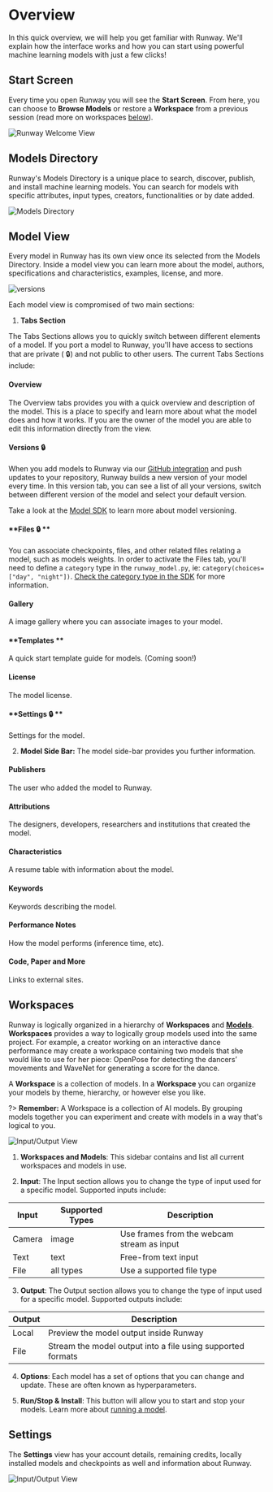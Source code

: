 # Overview

In this quick overview, we will help you get familiar with Runway. We'll explain how the interface works and how you can start using powerful machine learning models with just a few clicks!

## Start Screen

Every time you open Runway you will see the **Start Screen**. From here, you can choose to **Browse Models** or restore a **Workspace** from a previous session (read more on workspaces [below](#workspaces)).

![Runway Welcome View](assets/images/views/start-screen.png)

## Models Directory

Runway's Models Directory is a unique place to search, discover, publish, and install machine learning models. You can search for models with specific attributes, input types, creators, functionalities or by date added.

![Models Directory](assets/images/views/model-directory.jpg)

## Model View

Every model in Runway has its own view once its selected from the Models Directory. Inside a model view you can learn more about the model, authors, specifications and characteristics, examples, license, and more.

![versions](assets/images/views/model.jpg)

Each model view is compromised of two main sections:

1) **Tabs Section**

The Tabs Sections allows you to quickly switch between different elements of a model. If you port a model to Runway, you'll have access to sections that are private ( 🔒) and not public to other users. The current Tabs Sections include:

<!-- tabs:start -->

#### **Overview**

The Overview tabs provides you with a quick overview and description of the model. This is a place to specify and learn more about what the model does and how it works. If you are the owner of the model you are able to edit this information directly from the view.

#### **Versions 🔒**

When you add models to Runway via our [GitHub integration](/how-to/importing?id=connect-to-github) and push updates to your repository, Runway builds a new version of your model every time. In this version tab, you can see a list of all your versions, switch between different version of the model and select your default version.

Take a look at the [Model SDK](https://sdk.runwayml.com/en/latest/) to learn more about model versioning.

#### **Files 🔒 **

You can associate checkpoints, files, and other related files relating a model, such as models weights. In order to activate the Files tab, you'll need to define a `category` type in the `runway_model.py`, ie: `category(choices=["day", "night"])`. [Check the category type in the SDK](https://sdk.runwayml.com/en/latest/data_types.html?highlight=choices#data-types) for more information.

#### **Gallery**

A image gallery where you can associate images to your model.


#### **Templates **

A quick start template guide for models. (Coming soon!)


#### **License**

The model license.


#### **Settings 🔒 **

Settings for the model.

<!-- tabs:end -->

2) **Model Side Bar:** The model side-bar provides you further information.

<!-- tabs:start -->

#### **Publishers**

The user who added the model to Runway.

#### **Attributions**

The designers, developers, researchers and institutions that created the model.

#### **Characteristics**

A resume table with information about the model.

#### **Keywords**

Keywords describing the model.

#### **Performance Notes**

How the model performs (inference time, etc).

#### **Code, Paper and More**

Links to external sites.

<!-- tabs:end -->

## Workspaces

Runway is logically organized in a hierarchy of **Workspaces** and [**Models**](getting-started/model-101.md). **Workspaces** provides a way to logically group models used into the same project. For example, a creator working on an interactive dance performance may create a workspace containing two models that she would like to use for her piece: OpenPose for detecting the dancers’ movements and WaveNet for generating a score for the dance.

A **Workspace** is a collection of models. In a **Workspace** you can organize your models by theme, hierarchy, or however else you like.

?> **Remember:** A Workspace is a collection of AI models. By grouping models together you can experiment and create with models in a way that's logical to you.

![Input/Output View](assets/images/views/io.jpg)

1) **Workspaces and Models**: This sidebar contains and list all current workspaces and models in use.

2) **Input**: The Input section allows you to change the type of input used for a specific model. Supported inputs include:

| Input      | Supported Types | Description                                       |
|------------|-----------------|---------------------------------------------------|
| Camera     | image           | Use frames from the webcam stream as input        |
| Text       | text            | Free-from text input                              |
| File       | all types       | Use a supported file type                         |

3) **Output**: The Output section allows you to change the type of input used for a specific model. Supported outputs include:

| Output     | Description
|------------|---------------------------------------------------------------------|
| Local      | Preview the model output inside Runway                              |
| File       | Stream the model output into a file using supported formats         |


4) **Options**: Each model has a set of options that you can change and update. These are often known as hyperparameters.

5) **Run/Stop & Install**: This button will allow you to start and stop your models. Learn more about [running a model](tutorials/tutorial_t2i.md).

## Settings

The **Settings** view has your account details, remaining credits, locally installed models and checkpoints as well and information about Runway.

![Input/Output View](assets/images/views/settings.jpg)
